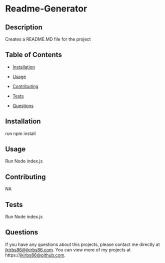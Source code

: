# Readme-Generator
  
  ## Description
  Creates a README.MD file for the project
  ## Table of Contents
  * [Installation](#installation)
  * [Usage](#usage)
  
  * [Contributing](#contributing)
  * [Tests](#tests)
  * [Questions](#questions)
  
  ## Installation 
  run npm install
  ## Usage 
  Run Node index.js
  
  ## Contributing 
  NA
  ## Tests
  Run Node index.js
  ## Questions
  If you have any questions about this projects, please contact me directly at jkirbs86@jkirbs86.com. You can view more of my projects at https://jkirbs86@github.com.
